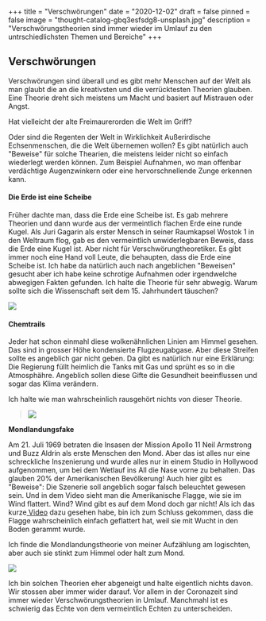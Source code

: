 +++
title = "Verschwörungen"
date = "2020-12-02"
draft = false
pinned = false
image = "thought-catalog-gbq3esfsdg8-unsplash.jpg"
description = "Verschwörungstheorien sind immer wieder im Umlauf zu den untrschiedlichsten Themen und Bereiche"
+++
## Verschwörungen

Verschwörungen sind überall und es gibt mehr Menschen auf der Welt als man glaubt die an die kreativsten und die verrücktesten Theorien glauben. Eine Theorie dreht sich meistens um Macht und basiert auf Mistrauen oder Angst. 

Hat vielleicht der alte Freimaurerorden die Welt im Griff? 

Oder sind die Regenten der Welt in Wirklichkeit Außerirdische Echsenmenschen, die die Welt übernemen wollen? Es gibt natürlich auch "Beweise" für solche Thearien,  die meistens leider nicht so einfach wiederlegt werden können. Zum Beispiel Aufnahmen,  wo man offenbar verdächtige Augenzwinkern oder eine hervorschnellende Zunge  erkennen kann.

#### Die Erde ist eine Scheibe

Früher dachte man, dass die Erde eine Scheibe ist. Es gab mehrere Theorien und dann wurde aus der vermeintlich flachen Erde eine runde Kugel. Als Juri Gagarin als erster Mensch in seiner Raumkapsel Wostok 1 in den Weltraum flog, gab es den vermeintlich unwiderlegbaren Beweis, dass die Erde eine Kugel ist.  Aber nicht für Verschwörungtheoretiker. Es gibt immer noch eine Hand voll Leute, die behaupten, dass die Erde eine Scheibe ist. Ich habe da natürlich auch nach angeblichen "Beweisen" gesucht aber ich habe keine schrotige Aufnahmen oder irgendwelche abwegigen Fakten gefunden. Ich halte die Theorie für sehr abwegig. Warum sollte sich die Wissenschaft seit dem 15. Jahrhundert täuschen?

![](actionvance-t7el2ig3jmc-unsplash-6.jpg)

#### Chemtrails

Jeder hat schon einmahl diese wolkenähnlichen Linien am Himmel gesehen. Das sind  in grosser Höhe kondensierte Flugzeugabgase. Aber diese Streifen sollte es angeblich gar nicht geben. Da gibt es natürlich nur eine Erklärung: Die Regierung füllt heimlich die Tanks mit Gas und sprüht es so in die Atmosphähre. Angeblich sollen diese Gifte die Gesundheit beeinflussen und sogar das Klima verändern.

 Ich halte wie man wahrscheinlich rausgehört nichts von dieser Theorie.

> ![](bing-hui-yau-xgiwedov7x8-unsplash-5.jpg)



**Mondlandungsfake**

Am 21. Juli 1969 betraten die Insasen der Mission Apollo 11 Neil Armstrong und Buzz Aldrin als erste Menschen den Mond. Aber das ist alles nur eine schreckliche Inszenierung und wurde alles nur in einem Studio in Hollywood aufgenommen, um bei dem Wetlauf ins All die Nase vorne zu behalten. Das glauben 20% der Amerikanischen Bevölkerung! Auch hier gibt es "Beweise": Die Szenerie soll angeblich sogar falsch beleuchtet gewesen sein. Und in dem Video sieht man die Amerikanische Flagge, wie sie im Wind flattert. Wind? Wind gibt es auf dem Mond doch gar nicht!  Als ich das kurze[ Video](https://youtu.be/wd6ekSYpt9w) dazu gesehen habe, bin ich zum Schluss  gekommen, dass die Flagge wahrscheinlich einfach geflattert hat, weil sie mit Wucht in den Boden gerammt wurde. 

Ich finde die Mondlandungstheorie von meiner Aufzählung am logischten, aber auch sie stinkt zum Himmel oder halt zum Mond.

![](nasa-jlv2k_fx0fc-unsplash.jpg)



Ich bin solchen Theorien eher abgeneigt und halte eigentlich nichts davon. Wir stossen aber immer wider darauf. Vor allem in der Coronazeit sind immer wieder Verschwörungstheorien in Umlauf. Manchmahl ist es schwierig das Echte von dem vermeintlich Echten zu unterscheiden.